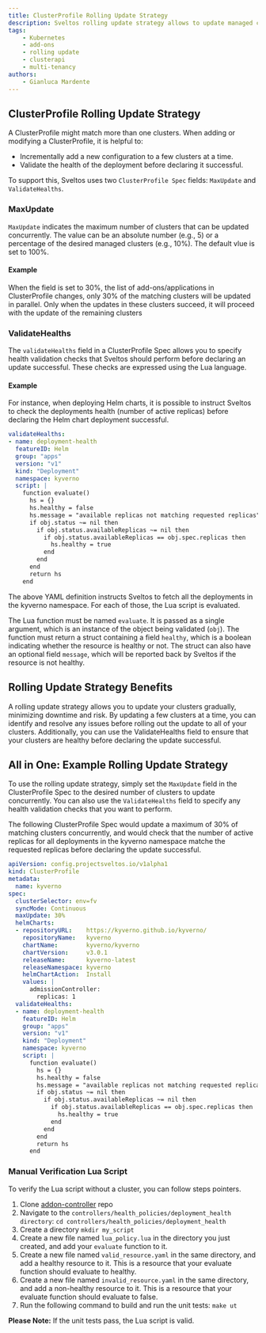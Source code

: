 ```yaml
---
title: ClusterProfile Rolling Update Strategy
description: Sveltos rolling update strategy allows to update managed clusters gradually, minimizing downtime and risk.
tags:
    - Kubernetes
    - add-ons
    - rolling update
    - clusterapi
    - multi-tenancy
authors:
    - Gianluca Mardente
---
```


## ClusterProfile Rolling Update Strategy

A ClusterProfile might match more than one clusters. When adding or modifying a ClusterProfile, it is helpful to:

- Incrementally add a new configuration to a few clusters at a time.
- Validate the health of the deployment before declaring it successful.

To support this, Sveltos uses two `ClusterProfile Spec` fields: `MaxUpdate` and `ValidateHealths`.

### MaxUpdate

`MaxUpdate` indicates the maximum number of clusters that can be updated concurrently. The value can be an absolute number (e.g., 5) or a percentage of the desired managed clusters (e.g., 10%). The default vlue is set to 100%.

#### Example

When the field is set to 30%, the list of add-ons/applications in ClusterProfile changes, only 30% of the matching clusters will be updated in parallel. Only when the updates in these clusters succeed, it will proceed with the update of the remaining clusters

### ValidateHealths

The `validateHealths` field in a ClusterProfile Spec allows you to specify health validation checks that Sveltos should perform before declaring an update successful. These checks are expressed using the Lua language.

#### Example

For instance, when deploying Helm charts, it is possible to instruct Sveltos to check the deployments health (number of active replicas) before declaring the Helm chart deployment successful.

```yaml
validateHealths:
- name: deployment-health
  featureID: Helm
  group: "apps"
  version: "v1"
  kind: "Deployment"
  namespace: kyverno
  script: |
    function evaluate()
      hs = {}
      hs.healthy = false
      hs.message = "available replicas not matching requested replicas"
      if obj.status ~= nil then
        if obj.status.availableReplicas ~= nil then
          if obj.status.availableReplicas == obj.spec.replicas then
            hs.healthy = true
          end
        end
      end
      return hs
    end
```

The above YAML definition instructs Sveltos to fetch all the deployments in the kyverno namespace. For each of those, the Lua script is evaluated.

The Lua function must be named `evaluate`. It is passed as a single argument, which is an instance of the object being validated (`obj`). The function must return a struct containing a field `healthy`, which is a boolean indicating whether the resource is healthy or not. The struct can also have an optional field `message`, which will be reported back by Sveltos if the resource is not healthy.

## Rolling Update Strategy Benefits

A rolling update strategy allows you to update your clusters gradually, minimizing downtime and risk. By updating a few clusters at a time, you can identify and resolve any issues before rolling out the update to all of your clusters. Additionally, you can use the ValidateHealths field to ensure that your clusters are healthy before declaring the update successful.

## All in One: Example Rolling Update Strategy

To use the rolling update strategy, simply set the `MaxUpdate` field in the ClusterProfile Spec to the desired number of clusters to update concurrently. You can also use the `ValidateHealths` field to specify any health validation checks that you want to perform.

The following ClusterProfile Spec would update a maximum of 30% of matching clusters concurrently, and would check that the number of active replicas for all deployments in the kyverno namespace matche the requested replicas before declaring the update successful.

```yaml
apiVersion: config.projectsveltos.io/v1alpha1
kind: ClusterProfile
metadata:
  name: kyverno
spec:
  clusterSelector: env=fv
  syncMode: Continuous
  maxUpdate: 30%
  helmCharts:
  - repositoryURL:    https://kyverno.github.io/kyverno/
    repositoryName:   kyverno
    chartName:        kyverno/kyverno
    chartVersion:     v3.0.1
    releaseName:      kyverno-latest
    releaseNamespace: kyverno
    helmChartAction:  Install
    values: |
      admissionController:
        replicas: 1
  validateHealths:
  - name: deployment-health
    featureID: Helm
    group: "apps"
    version: "v1"
    kind: "Deployment"
    namespace: kyverno
    script: |
      function evaluate()
        hs = {}
        hs.healthy = false
        hs.message = "available replicas not matching requested replicas"
        if obj.status ~= nil then
          if obj.status.availableReplicas ~= nil then
            if obj.status.availableReplicas == obj.spec.replicas then
              hs.healthy = true
            end
          end
        end
        return hs
      end
```

### Manual Verification Lua Script

To verify the Lua script without a cluster, you can follow steps pointers.

1. Clone [addon-controller](https://github.com/projectsveltos/addon-controller) repo
2. Navigate to the `controllers/health_policies/deployment_health directory`: ```cd controllers/health_policies/deployment_health```
3. Create a directory ```mkdir my_script```
4. Create a new file named `lua_policy.lua` in the directory you just created, and add your `evaluate` function to it.
5. Create a new file named `valid_resource.yaml` in the same directory, and add a healthy resource to it. This is a resource that your evaluate function should evaluate to healthy.
6. Create a new file named `invalid_resource.yaml` in the same directory, and add a non-healthy resource to it. This is a resource that your evaluate function should evaluate to false.
7. Run the following command to build and run the unit tests: ```make ut```

**Please Note:** If the unit tests pass, the Lua script is valid.

